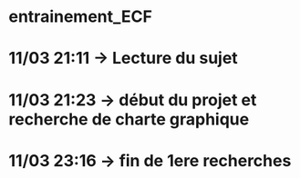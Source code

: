 # entrainement_ECF
# 11/03 21:11 -> Lecture du sujet
# 11/03 21:23 -> début du projet et recherche de charte graphique
# 11/03 23:16 -> fin de 1ere recherches